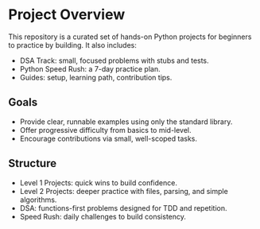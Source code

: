 # Project Overview

This repository is a curated set of hands-on Python projects for beginners to practice by building. It also includes:

- DSA Track: small, focused problems with stubs and tests.
- Python Speed Rush: a 7-day practice plan.
- Guides: setup, learning path, contribution tips.

## Goals

- Provide clear, runnable examples using only the standard library.
- Offer progressive difficulty from basics to mid-level.
- Encourage contributions via small, well-scoped tasks.

## Structure

- Level 1 Projects: quick wins to build confidence.
- Level 2 Projects: deeper practice with files, parsing, and simple algorithms.
- DSA: functions-first problems designed for TDD and repetition.
- Speed Rush: daily challenges to build consistency.
